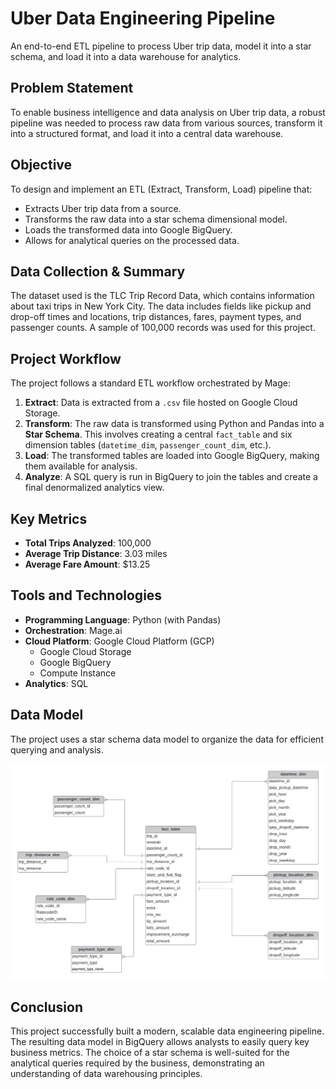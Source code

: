 # Uber Data Engineering Pipeline

An end-to-end ETL pipeline to process Uber trip data, model it into a star schema, and load it into a data warehouse for analytics.

## Problem Statement
To enable business intelligence and data analysis on Uber trip data, a robust pipeline was needed to process raw data from various sources, transform it into a structured format, and load it into a central data warehouse.

## Objective
To design and implement an ETL (Extract, Transform, Load) pipeline that:
- Extracts Uber trip data from a source.
- Transforms the raw data into a star schema dimensional model.
- Loads the transformed data into Google BigQuery.
- Allows for analytical queries on the processed data.

## Data Collection & Summary
The dataset used is the TLC Trip Record Data, which contains information about taxi trips in New York City. The data includes fields like pickup and drop-off times and locations, trip distances, fares, payment types, and passenger counts.
A sample of 100,000 records was used for this project.

## Project Workflow
The project follows a standard ETL workflow orchestrated by Mage:
1.  **Extract**: Data is extracted from a `.csv` file hosted on Google Cloud Storage.
2.  **Transform**: The raw data is transformed using Python and Pandas into a **Star Schema**. This involves creating a central `fact_table` and six dimension tables (`datetime_dim`, `passenger_count_dim`, etc.).
3.  **Load**: The transformed tables are loaded into Google BigQuery, making them available for analysis.
4.  **Analyze**: A SQL query is run in BigQuery to join the tables and create a final denormalized analytics view.

## Key Metrics
- **Total Trips Analyzed**: 100,000
- **Average Trip Distance**: 3.03 miles
- **Average Fare Amount**: $13.25

## Tools and Technologies
- **Programming Language**: Python (with Pandas)
- **Orchestration**: Mage.ai
- **Cloud Platform**: Google Cloud Platform (GCP)
  - Google Cloud Storage
  - Google BigQuery
  - Compute Instance
- **Analytics**: SQL

## Data Model
The project uses a star schema data model to organize the data for efficient querying and analysis.

<img src="data_model.jpeg" alt="Data Model">

## Conclusion
This project successfully built a modern, scalable data engineering pipeline. The resulting data model in BigQuery allows analysts to easily query key business metrics. The choice of a star schema is well-suited for the analytical queries required by the business, demonstrating an understanding of data warehousing principles.
